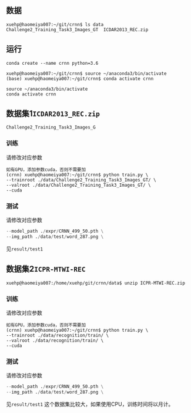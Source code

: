 
## 数据
```
xuehp@haomeiya007:~/git/crnn$ ls data
Challenge2_Training_Task3_Images_GT  ICDAR2013_REC.zip
```

## 运行

`conda create --name crnn python=3.6`

```
xuehp@haomeiya007:~/git/crnn$ source ~/anaconda3/bin/activate 
(base) xuehp@haomeiya007:~/git/crnn$ conda activate crnn
```

```
source ~/anaconda3/bin/activate 
conda activate crnn
```

## 数据集1`ICDAR2013_REC.zip`

`Challenge2_Training_Task3_Images_G`

### 训练

请修改对应参数

```
如有GPU，添加参数cuda，否则不需要加
(crnn) xuehp@haomeiya007:~/git/crnn$ python train.py \
--trainroot ./data/Challenge2_Training_Task3_Images_GT/ \
--valroot ./data/Challenge2_Training_Task3_Images_GT/ \
--cuda
```
### 测试

请修改对应参数

```python demo.py \
--model_path ./expr/CRNN_499_50.pth \
--img_path ./data/test/word_287.png \
```

见`result/test1`

## 数据集2`ICPR-MTWI-REC`

`xuehp@haomeiya007:/home/xuehp/git/crnn/data$ unzip ICPR-MTWI-REC.zip`

### 训练

请修改对应参数

```
如有GPU，添加参数cuda，否则不需要加
(crnn) xuehp@haomeiya007:~/git/crnn$ python train.py \
--trainroot ./data/recognition/train/ \
--valroot ./data/recognition/train/ \
--cuda
```
### 测试

请修改对应参数

```python demo.py \
--model_path ./expr/CRNN_499_50.pth \
--img_path ./data/test/word_287.png \
```

见`result/test1`
这个数据集比较大，如果使用CPU，训练时间将以月计。

